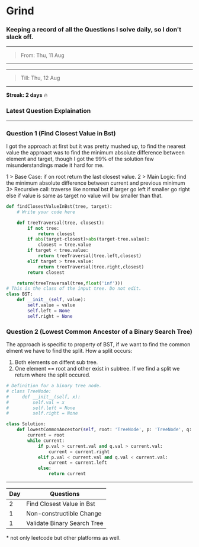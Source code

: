 # Grind

### Keeping a record of all the Questions I solve daily, so I don't slack off.

---
>From:  Thu, 11 Aug
---
---
>Till: Thu, 12 Aug
---

**Streak: 2 days** :fire:

### Latest Question Explaination

---

### Question 1 (Find Closest Value in Bst)

I got the approach at first but it was pretty mushed up, to find the nearest value the approact was to find the minimum absolute difference between element and target, though I got the 99% of the solution few misunderstandings made it hard for me.

1 > Base Case:
    if on root return the last closest value.
2 > Main Logic:
    find the minimum absolute difference between current and previous minimum
3> Recursive call:
    traverse like normal bst 
        if larger go left
        if smaller go right
        else if value is same as target no value will bw smaller than that.

```python
def findClosestValueInBst(tree, target):
    # Write your code here

    def treeTraversal(tree, closest):
        if not tree:
            return closest
        if abs(target-closest)>abs(target-tree.value):
            closest = tree.value
        if target < tree.value:
            return treeTraversal(tree.left,closest)
        elif target > tree.value:
            return treeTraversal(tree.right,closest)
        return closest

    return(treeTraversal(tree,float('inf')))
# This is the class of the input tree. Do not edit.
class BST:
    def __init__(self, value):
        self.value = value
        self.left = None
        self.right = None

```
### Question 2 (Lowest Common Ancestor of a Binary Search Tree)

The approach is specific to property of BST, if we want to find the common elment we have to find the split.
How a split occurs:
1. Both elements on diffent sub tree.
2. One element == root and other exist in subtree.
If we find a split we return where the split occured. 

```python
# Definition for a binary tree node.
# class TreeNode:
#     def __init__(self, x):
#         self.val = x
#         self.left = None
#         self.right = None

class Solution:
    def lowestCommonAncestor(self, root: 'TreeNode', p: 'TreeNode', q: 'TreeNode') -> 'TreeNode':
        current = root
        while current:
            if p.val > current.val and q.val > current.val:
                current = current.right
            elif p.val < current.val and q.val < current.val:
                current = current.left
            else:
                return current
```

---


| Day | Questions |
| --- | ----------- |
|2|Find Closest Value in Bst|
|1|Non-constructible Change|
|1|Validate Binary Search Tree|


\* not only leetcode but other platforms as well.
